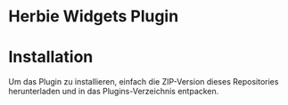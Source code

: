 # Herbie Widgets Plugin

# Installation

Um das Plugin zu installieren, einfach die ZIP-Version dieses Repositories herunterladen und in das Plugins-Verzeichnis entpacken.
